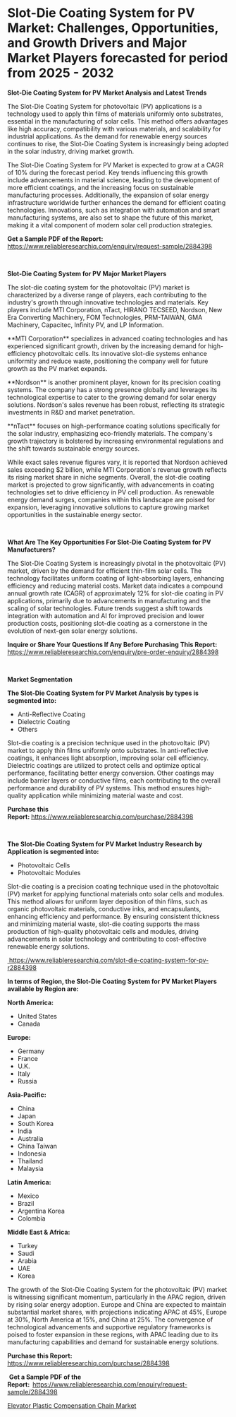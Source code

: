 <p><h1>Slot-Die Coating System for PV Market: Challenges, Opportunities, and Growth Drivers and Major Market Players forecasted for period from 2025 - 2032</h1></p><p><strong>Slot-Die Coating System for PV Market Analysis and Latest Trends</strong></p>
<p><p>The Slot-Die Coating System for photovoltaic (PV) applications is a technology used to apply thin films of materials uniformly onto substrates, essential in the manufacturing of solar cells. This method offers advantages like high accuracy, compatibility with various materials, and scalability for industrial applications. As the demand for renewable energy sources continues to rise, the Slot-Die Coating System is increasingly being adopted in the solar industry, driving market growth.</p><p>The Slot-Die Coating System for PV Market is expected to grow at a CAGR of 10% during the forecast period. Key trends influencing this growth include advancements in material science, leading to the development of more efficient coatings, and the increasing focus on sustainable manufacturing processes. Additionally, the expansion of solar energy infrastructure worldwide further enhances the demand for efficient coating technologies. Innovations, such as integration with automation and smart manufacturing systems, are also set to shape the future of this market, making it a vital component of modern solar cell production strategies.</p></p>
<p><strong>Get a Sample PDF of the Report:&nbsp;</strong> <a href="https://www.reliableresearchiq.com/enquiry/request-sample/2884398?utm_campaign=3276&utm_medium=2&utm_source=Github&utm_content=ia&utm_term=13032025&utm_id=slot-die-coating-system-for-pv">https://www.reliableresearchiq.com/enquiry/request-sample/2884398</a></p>
<p>&nbsp;</p>
<p><strong>Slot-Die Coating System for PV Major Market Players</strong></p>
<p><p>The slot-die coating system for the photovoltaic (PV) market is characterized by a diverse range of players, each contributing to the industry's growth through innovative technologies and materials. Key players include MTI Corporation, nTact, HIRANO TECSEED, Nordson, New Era Converting Machinery, FOM Technologies, PRM-TAIWAN, GMA Machinery, Capacitec, Infinity PV, and LP Information.</p><p>**MTI Corporation** specializes in advanced coating technologies and has experienced significant growth, driven by the increasing demand for high-efficiency photovoltaic cells. Its innovative slot-die systems enhance uniformity and reduce waste, positioning the company well for future growth as the PV market expands.</p><p>**Nordson** is another prominent player, known for its precision coating systems. The company has a strong presence globally and leverages its technological expertise to cater to the growing demand for solar energy solutions. Nordson's sales revenue has been robust, reflecting its strategic investments in R&D and market penetration.</p><p>**nTact** focuses on high-performance coating solutions specifically for the solar industry, emphasizing eco-friendly materials. The company's growth trajectory is bolstered by increasing environmental regulations and the shift towards sustainable energy sources. </p><p>While exact sales revenue figures vary, it is reported that Nordson achieved sales exceeding $2 billion, while MTI Corporation's revenue growth reflects its rising market share in niche segments. Overall, the slot-die coating market is projected to grow significantly, with advancements in coating technologies set to drive efficiency in PV cell production. As renewable energy demand surges, companies within this landscape are poised for expansion, leveraging innovative solutions to capture growing market opportunities in the sustainable energy sector.</p></p>
<p>&nbsp;</p>
<p><strong>What Are The Key Opportunities For Slot-Die Coating System for PV Manufacturers?</strong></p>
<p><p>The Slot-Die Coating System is increasingly pivotal in the photovoltaic (PV) market, driven by the demand for efficient thin-film solar cells. The technology facilitates uniform coating of light-absorbing layers, enhancing efficiency and reducing material costs. Market data indicates a compound annual growth rate (CAGR) of approximately 12% for slot-die coating in PV applications, primarily due to advancements in manufacturing and the scaling of solar technologies. Future trends suggest a shift towards integration with automation and AI for improved precision and lower production costs, positioning slot-die coating as a cornerstone in the evolution of next-gen solar energy solutions.</p></p>
<p><strong>Inquire or Share Your Questions If Any Before Purchasing This Report:</strong> <a href="https://www.reliableresearchiq.com/enquiry/pre-order-enquiry/2884398?utm_campaign=3276&utm_medium=2&utm_source=Github&utm_content=ia&utm_term=13032025&utm_id=slot-die-coating-system-for-pv">https://www.reliableresearchiq.com/enquiry/pre-order-enquiry/2884398</a></p>
<p>&nbsp;</p>
<p><strong>Market Segmentation</strong></p>
<p><strong>The Slot-Die Coating System for PV Market Analysis by types is segmented into:</strong></p>
<p><ul><li>Anti-Reflective Coating</li><li>Dielectric Coating</li><li>Others</li></ul></p>
<p><p>Slot-die coating is a precision technique used in the photovoltaic (PV) market to apply thin films uniformly onto substrates. In anti-reflective coatings, it enhances light absorption, improving solar cell efficiency. Dielectric coatings are utilized to protect cells and optimize optical performance, facilitating better energy conversion. Other coatings may include barrier layers or conductive films, each contributing to the overall performance and durability of PV systems. This method ensures high-quality application while minimizing material waste and cost.</p></p>
<p><strong>Purchase this Report:&nbsp;</strong><a href="https://www.reliableresearchiq.com/purchase/2884398?utm_campaign=3276&utm_medium=2&utm_source=Github&utm_content=ia&utm_term=13032025&utm_id=slot-die-coating-system-for-pv">https://www.reliableresearchiq.com/purchase/2884398</a></p>
<p>&nbsp;</p>
<p><strong>The Slot-Die Coating System for PV Market Industry Research by Application is segmented into:</strong></p>
<p><ul><li>Photovoltaic Cells</li><li>Photovoltaic Modules</li></ul></p>
<p><p>Slot-die coating is a precision coating technique used in the photovoltaic (PV) market for applying functional materials onto solar cells and modules. This method allows for uniform layer deposition of thin films, such as organic photovoltaic materials, conductive inks, and encapsulants, enhancing efficiency and performance. By ensuring consistent thickness and minimizing material waste, slot-die coating supports the mass production of high-quality photovoltaic cells and modules, driving advancements in solar technology and contributing to cost-effective renewable energy solutions.</p></p>
<p><a href="https://www.reliableresearchiq.com/slot-die-coating-system-for-pv-r2884398?utm_campaign=3276&utm_medium=2&utm_source=Github&utm_content=ia&utm_term=13032025&utm_id=slot-die-coating-system-for-pv">&nbsp;https://www.reliableresearchiq.com/slot-die-coating-system-for-pv-r2884398</a></p>
<p><strong>In terms of Region, the Slot-Die Coating System for PV Market Players available by Region are:</strong></p>
<p>
    <p> <strong> North America: </strong>
        <ul>
            <li>United States</li>
            <li>Canada</li>
        </ul>
        </p> 
    <p> <strong> Europe: </strong>
        <ul>
            <li>Germany</li>
            <li>France</li>
            <li>U.K.</li>
            <li>Italy</li>
            <li>Russia</li>
        </ul>
        </p> 
    <p> <strong> Asia-Pacific: </strong>
        <ul>
            <li>China</li>
            <li>Japan</li>
            <li>South Korea</li>
            <li>India</li>
            <li>Australia</li>
            <li>China Taiwan</li>
            <li>Indonesia</li>
            <li>Thailand</li>
            <li>Malaysia</li>
        </ul>
        </p> 
    <p> <strong> Latin America: </strong>
        <ul>
            <li>Mexico</li>
            <li>Brazil</li>
            <li>Argentina Korea</li>
            <li>Colombia</li>
        </ul>
        </p> 
    <p> <strong> Middle East & Africa: </strong>
        <ul>
            <li>Turkey</li>
            <li>Saudi</li>
            <li>Arabia</li>
            <li>UAE</li>
            <li>Korea</li>
        </ul>
    </p>
    </p>
<p><p>The growth of the Slot-Die Coating System for the photovoltaic (PV) market is witnessing significant momentum, particularly in the APAC region, driven by rising solar energy adoption. Europe and China are expected to maintain substantial market shares, with projections indicating APAC at 45%, Europe at 30%, North America at 15%, and China at 25%. The convergence of technological advancements and supportive regulatory frameworks is poised to foster expansion in these regions, with APAC leading due to its manufacturing capabilities and demand for sustainable energy solutions.</p></p>
<p><strong>Purchase this Report: </strong><a href="https://www.reliableresearchiq.com/purchase/2884398?utm_campaign=3276&utm_medium=2&utm_source=Github&utm_content=ia&utm_term=13032025&utm_id=slot-die-coating-system-for-pv">https://www.reliableresearchiq.com/purchase/2884398</a></p>
<p>&nbsp;<strong>Get a Sample PDF of the Report:&nbsp;&nbsp;</strong><a href="https://www.reliableresearchiq.com/enquiry/request-sample/2884398?utm_campaign=3276&utm_medium=2&utm_source=Github&utm_content=ia&utm_term=13032025&utm_id=slot-die-coating-system-for-pv">https://www.reliableresearchiq.com/enquiry/request-sample/2884398</a></p>
<p><strong></strong></p>
<p><p><a href="https://github.com/sirayedantte/Market-Research-Report-List-1/blob/main/elevator-plastic-compensation-chain-market.md?utm_campaign=3276&utm_medium=2&utm_source=Github&utm_content=ia&utm_term=13032025&utm_id=slot-die-coating-system-for-pv">Elevator Plastic Compensation Chain Market</a></p></p>